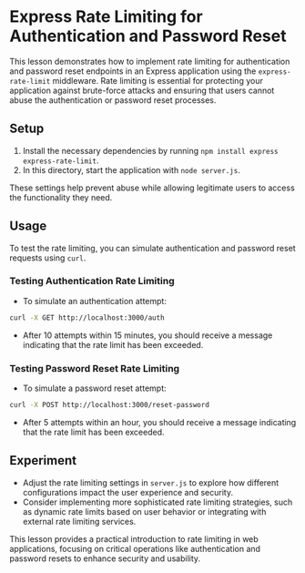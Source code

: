 # Express Rate Limiting for Authentication and Password Reset

This lesson demonstrates how to implement rate limiting for authentication and password reset endpoints in an Express application using the `express-rate-limit` middleware. Rate limiting is essential for protecting your application against brute-force attacks and ensuring that users cannot abuse the authentication or password reset processes.

## Setup

1. Install the necessary dependencies by running `npm install express express-rate-limit`.
2. In this directory, start the application with `node server.js`.

These settings help prevent abuse while allowing legitimate users to access the functionality they need.

## Usage

To test the rate limiting, you can simulate authentication and password reset requests using `curl`.

### Testing Authentication Rate Limiting

- To simulate an authentication attempt:

```bash
curl -X GET http://localhost:3000/auth
```

- After 10 attempts within 15 minutes, you should receive a message indicating that the rate limit has been exceeded.

### Testing Password Reset Rate Limiting

- To simulate a password reset attempt:

```bash
curl -X POST http://localhost:3000/reset-password
```

- After 5 attempts within an hour, you should receive a message indicating that the rate limit has been exceeded.

## Experiment

- Adjust the rate limiting settings in `server.js` to explore how different configurations impact the user experience and security.
- Consider implementing more sophisticated rate limiting strategies, such as dynamic rate limits based on user behavior or integrating with external rate limiting services.

This lesson provides a practical introduction to rate limiting in web applications, focusing on critical operations like authentication and password resets to enhance security and usability.
